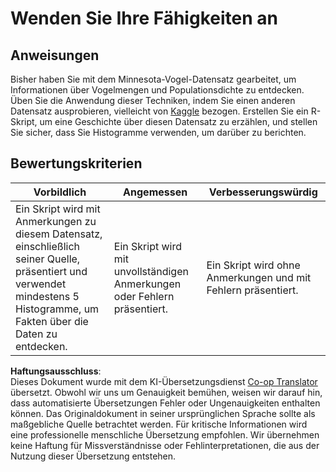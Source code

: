 <!--
CO_OP_TRANSLATOR_METADATA:
{
  "original_hash": "a233d542512136c4dd29aad38ca0175f",
  "translation_date": "2025-08-24T01:11:22+00:00",
  "source_file": "3-Data-Visualization/R/10-visualization-distributions/assignment.md",
  "language_code": "de"
}
-->
# Wenden Sie Ihre Fähigkeiten an

## Anweisungen

Bisher haben Sie mit dem Minnesota-Vogel-Datensatz gearbeitet, um Informationen über Vogelmengen und Populationsdichte zu entdecken. Üben Sie die Anwendung dieser Techniken, indem Sie einen anderen Datensatz ausprobieren, vielleicht von [Kaggle](https://www.kaggle.com/) bezogen. Erstellen Sie ein R-Skript, um eine Geschichte über diesen Datensatz zu erzählen, und stellen Sie sicher, dass Sie Histogramme verwenden, um darüber zu berichten.

## Bewertungskriterien

Vorbildlich | Angemessen | Verbesserungswürdig
--- | --- | -- |
Ein Skript wird mit Anmerkungen zu diesem Datensatz, einschließlich seiner Quelle, präsentiert und verwendet mindestens 5 Histogramme, um Fakten über die Daten zu entdecken. | Ein Skript wird mit unvollständigen Anmerkungen oder Fehlern präsentiert. | Ein Skript wird ohne Anmerkungen und mit Fehlern präsentiert.

**Haftungsausschluss**:  
Dieses Dokument wurde mit dem KI-Übersetzungsdienst [Co-op Translator](https://github.com/Azure/co-op-translator) übersetzt. Obwohl wir uns um Genauigkeit bemühen, weisen wir darauf hin, dass automatisierte Übersetzungen Fehler oder Ungenauigkeiten enthalten können. Das Originaldokument in seiner ursprünglichen Sprache sollte als maßgebliche Quelle betrachtet werden. Für kritische Informationen wird eine professionelle menschliche Übersetzung empfohlen. Wir übernehmen keine Haftung für Missverständnisse oder Fehlinterpretationen, die aus der Nutzung dieser Übersetzung entstehen.